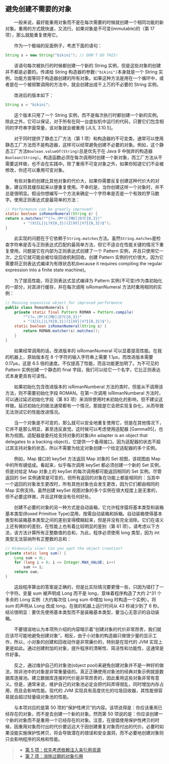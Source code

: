 ## 避免创建不需要的对象

&emsp;&emsp;一般来说，最好能重用对象而不是在每次需要的时候就创建一个相同功能的新对象。重用的方式既快速，又流行。如果对象是不可变(immutable)的（第 17 项），那么就能重复使用它。

&emsp;&emsp;作为一个极端的反面例子，考虑下面的语句：

```java
String s = new String("bikini"); // DON'T DO THIS!
```

&emsp;&emsp;该语句每次被执行的时候都创建一个新的 String 实例，但是这些对象的创建并不都是必要的。传递给 String 构造器的参数`("bikini")`本身就是一个 String 实例，功能方面等同于构造器创建的所有对象。如果这种方法是用在一个循环中，或者是在一个被频繁调用的方法中，就会创建出成千上万的不必要的 String 实例。

&emsp;&emsp;改进后的版本如下：

```java
String s = "bikini";
```

&emsp;&emsp;这个版本只用了一个 String 实例，而不是每次执行时都创建一个新的实例。除此之外，它可以保证，对于所有在同一台虚拟机中运行的代码，只要它们包含相同的字符串字面常量，该对象就会被重用 \[JLS, 3.10.5\]。

&emsp;&emsp;对于同时提供了静态工厂方法（第 1 项）和构造器的不可变类，通常可以使用静态工厂方法而不是构造器，这样可以经常避免创建不必要的对象。例如，这个静态工厂方法`Boolean.valueOf(String)`总是优先于在 Java 9 中抛弃的构造器 `Boolean(String)`。构造函数必须在每次调用时创建一个新对象，而工厂方法从不需要这样做，也不会在实践中。除了重用不可变对象之外，如果你知道它们不会被修改，你还可以重用可变对象。

&emsp;&emsp;有些对象的创建比其他对象的代价大，如果你需要反复创建这种代价大的对象，建议将其缓存起来以便重复使用。不幸的是，当你创建这样一个对象时，并不总是很明显。假设你想编写一个方法来确定一个字符串是否是一个有效的罗马数字。使用正则表达式是最简单的方法：

```java
// Performance can be greatly improved!
static boolean isRomanNumeral(String s) {
return s.matches("^(?=.)M*(C[MD]|D?C{0,3})"
        + "(X[CL]|L?X{0,3})(I[XV]|V?I{0,3})$");
}
```

&emsp;&emsp;此实现的问题在于它依赖于`String.matches`方法。虽然`String.matches`是检查字符串是否与正则表达式匹配的最简单方法，但它不适合在性能关键的情况下重复使用。问题是它在内部为正则表达式创建了一个 Pattern 实例，并且只使用它一次，之后它就可能会被垃圾回收机制回收。创建 Pattern 实例的代价很大，因为它需要将正则表达式编译为有限状态机(because it requires compiling the regular expression into a finite state machine)。

&emsp;&emsp;为了提高性能，将正则表达式显式编译为 Pattern 实例(不可变)作为类初始化的一部分，对其进行缓存，并在每次调用 isRomanNumeral 方法时重用相同的实例：

```java
// Reusing expensive object for improved performance
public class RomanNumerals {
    private static final Pattern ROMAN = Pattern.compile(
        "^(?=.)M*(C[MD]|D?C{0,3})"
        + "(X[CL]|L?X{0,3})(I[XV]|V?I{0,3})$");
    static boolean isRomanNumeral(String s) {
        return ROMAN.matcher(s).matches();
    }
}
```

&emsp;&emsp;如果经常调用的话，改进版本的 isRomanNumeral 可以显着提高性能。在我的机器上，原始版本在 8 个字符的输入字符串上需要 1.1μs，而改进版本需要 0.17μs，这是 6.5 倍的速度。不仅提高了性能，而且功能更加明了。为不可见的 Pattern 实例创建一个静态的 final 字段，我们可以给它一个名字，它比正则表达式本身更具有可读性。

&emsp;&emsp;如果初始化包含改进版本的 isRimanNumberal 方法的类时，但是从不调用该方法，则不需要初始化字段 ROMAN。在第一次调用 isRimanNumberal 方法时，可以通过延迟初始化字段（第 83 项）来消除使用时未初始化的影响，但不建议这样做。延迟初始化的做法通常都有一个情况，那就是它会把实现复杂化，从而导致无法测试它的性能改进情况。

&emsp;&emsp;当一个对象是不可变的，那么就可以安全地重复使用它，但是在其他情况下，它并不是那么明显，甚至违反直觉。这时候可以考虑使用适配器 \[Gamma95\]，也称为视图。适配器是委托给支持对象的对象(An adapter is an object that delegates to a backing object)，它提供一个备用接口。因为适配器的状态不超过其支持对象的状态，所以不需要为给定对象创建一个给定适配器的多个实例。

&emsp;&emsp;例如，Map 接口的 keySet 方法返回 Map 对象的 Set 视图，该视图由 Map 中的所有键组成。看起来，似乎每次调用 keySet 都必须创建一个新的 Set 实例，但是对给定 Map 对象上的 keySet 的每次调用都可能返回相同的 Set 实例。尽管返回的 Set 实例通常是可变的，但所有返回的对象在功能上都是相同的：当其中一个返回的对象发生更改时，所有其他对象也会发生更改，因为它们都由相同的 Map 实例支持。虽然创建 keySet 视图对象的多个实例在很大程度上是无害的，但不必要这样做，并且这样做没有任何好处。

&emsp;&emsp;创建不必要的对象的另一种方式是自动装箱，它允许程序猿将基本类型和装箱基本类型(Boxed Primitive Type)混用，按需自动装箱和拆箱。自动装箱使得基本类型和装箱基本类型之间的差别变得模糊起来，但是并没有完全消除。它们在语义上还有微妙的差别，在性能上也有着比较明显的差别（第 61 项）。请考虑以下方法，该方法计算所有正整数值的总和，为此，程序必须使用 long 类型，因为 int 类型无法容纳所有正整数的总和：

```java
// Hideously slow! Can you spot the object creation?
private static long sum() {
    Long sum = 0L;
    for (long i = 0; i <= Integer.MAX_VALUE; i++)
        sum += i;
    return sum;
}
```

&emsp;&emsp;这段程序算出的答案是正确的，但是比实际情况要更慢一些，只因为错打了一个字符。变量 sum 被声明成 Long 而不是 long，意味着程序构造了大约 2^31 个多余的 Long 实例（大约每次往 Long sum 中增加 long 时构造一个实例）。将 sum 的声明从 Long 改成 long，在我的机器上运行时间从 43 秒减少到了 6 秒。结论很明显：要优先使用基本类型而不是装箱基本类型，要当心无意识的自动装箱。

&emsp;&emsp;不要错误地认为本项所介绍的内容暗示着“创建对象的代价非常昂贵，我们就应该尽可能地避免创建对象”。相反，由于小对象的构造器只做很少量的显示工作，所以，小对象的创建和回收动作是非常廉价的，特别是在现代的 JVM 实现上更是如此。通过创建附加的对象，提升程序的清晰性、简洁性和功能性，这通常是件好事。

&emsp;&emsp;反之，通过维护自己的对象池(object pool)来避免创建对象并不是一种好的做法，除非池中的对象是非常重量级的。真正正确使用对象池的经典对象示例就是数据库连接池。建立数据库连接的代价是非常昂贵的，因此重用这些对象非常有意义。但是，通常来说，维护自己的对象池必定会把代码弄得很乱，同时增加内存占用，而且会影响性能。现代的 JVM 实现具有高度优化的垃圾回收器，其性能很容易就会超过轻量级对象池的性能。

&emsp;&emsp;与本项对应的是第 50 项的“保护性拷贝”的内容。该项说得是：你应该重用已经存在的对象，而不是去创建一个新的对象。然而第 50 项说的是：你应该创建一个新的对象而不是重用一个已经存在的对象。注意，在提倡使用保护性拷贝的时候，因重用对象而付出的代价要远远大于因创建重复对象而付出的代价。必要时如果没能实施保护性拷贝，将会导致潜在的错误和安全漏洞，而不必要地创建对象则只会影响程序的风格和性能。

> - [第 5 项：优先考虑依赖注入来引用资源](https://gitee.com/lin-mt/effective-java-third-edition/blob/master/第02章：创建和销毁对象/第5项：固定资源首选使用依赖注入.md)
> - [第 7 项：消除过期的对象引用](https://gitee.com/lin-mt/effective-java-third-edition/blob/master/第02章：创建和销毁对象/第7项：清除过期对象的引用.md)
